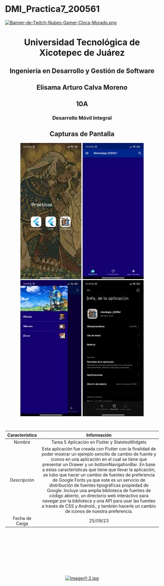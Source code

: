 # DMI_Practica7_200561

[![Banner-de-Twitch-Nubes-Gamer-Chica-Morado.png](https://i.postimg.cc/15q3LFXF/Banner-de-Twitch-Nubes-Gamer-Chica-Morado.png)](https://postimg.cc/MvzwBvyZ)

<div align="center">
  
# Universidad Tecnológica de Xicotepec de Juárez


## Ingeniería en Desarrollo y Gestión de Software
## Elisama Arturo Calva Moreno
## 10A
### Desarrollo Móvil Integral


## Capturas de Pantalla
<p align="center">
  <img src="./assets/a.jpeg" width="200" alt="Captura de Pantalla 1">
  <img src="./assets/b.jpeg" width="200" alt="Captura de Pantalla 2">
  <img src="./assets/c.jpeg" width="200" alt="Captura de Pantalla 3">
  <img src="./assets/d.jpeg" width="200" alt="Captura de Pantalla 4">
</p>



&nbsp;
&nbsp;


|  Característica |  Información |
| :------------: | :------------: |
| Nombre  |  Tarea 5 Aplicación en Flutter y StatelesWidgets |
| Descripción  | Esta aplicación fue creada con Flutter con la finalidad de poder mostrar un ejemplo sencillo de cambio de fuente y iconos en una aplicación en el cual se tiene que presentar un Drawer y un bottomNavigationBar. En base a estas características que tiene que llevar la aplicación, se tubo que hacer un cambio de fuentes de preferencia de Google Fonts ya que este es un servicio de distribución de fuentes tipográficas propiedad de Google. Incluye una amplia biblioteca de fuentes de código abierto, un directorio web interactivo para navegar por la biblioteca y una API para usar las fuentes a través de CSS​ y Android., y también  hacerle un cambio de iconos de nuestra preferencia. |
|  Fecha de Carga | 25/09/23  |

&nbsp;
&nbsp;

&nbsp;
&nbsp;

<br>
<br>
<br>
<br>

[![Imagen1-2.jpg](https://i.postimg.cc/x1swjyVj/Imagen1-2.jpg)](https://postimg.cc/0zwWcSNh)



&nbsp;
&nbsp;
